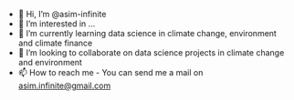 - 👋 Hi, I’m @asim-infinite
- 👀 I’m interested in ...
- 🌱 I’m currently learning data science in climate change, environment and climate finance
- 💞️ I’m looking to collaborate on data science projects in climate change and environment
- 📫 How to reach me - You can send me a mail on asim.infinite@gmail.com

<!---
asim-infinite/asim-infinite is a ✨ special ✨ repository because its `README.md` (this file) appears on your GitHub profile.
You can click the Preview link to take a look at your changes.
--->
